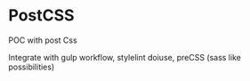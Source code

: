 # PostCSS
POC with post Css

Integrate with gulp workflow, stylelint doiuse, preCSS (sass like possibilities)